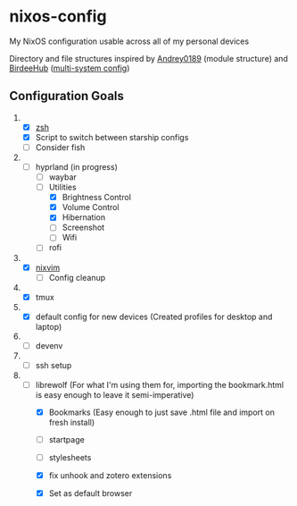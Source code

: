 # nixos-config

My NixOS configuration usable across all of my personal devices

Directory and file structures inspired by [Andrey0189](https://github.com/Andrey0189/nixos-config) (module structure) and [BirdeeHub](https://github.com/BirdeeHub/birdeeSystems) ([multi-system config](https://github.com/BirdeeHub/birdeeSystems/blob/582fe0c1123395c8cc0aa3a1bf6dfa3ce65dcfbb/flake.nix#L91-L115))

## Configuration Goals
1. - [X] [zsh](https://github.com/Kogara13/nixos-config/blob/da80d281ffc67a0841aab6b052765cc6d39cf6eb/common/homes/zsh.nix)
   - [X] Script to switch between starship configs
   - [ ] Consider fish
2. - [ ] hyprland (in progress)
       - [ ] waybar
       - [ ] Utilities
          - [X] Brightness Control
          - [X] Volume Control
          - [X] Hibernation
          - [ ] Screenshot
          - [ ] Wifi
       - [ ] rofi 
3. - [X] [nixvim](https://github.com/Kogara13/nixvim-config)
       - [ ] Config cleanup
4. - [X] tmux
5. - [X] default config for new devices (Created profiles for desktop and laptop)
6. - [ ] devenv
7. - [ ] ssh setup
9. - [ ] librewolf (For what I'm using them for, importing the bookmark.html is easy enough to leave it semi-imperative)
        - [X] Bookmarks (Easy enough to just save .html file and import on fresh install)
        - [ ] startpage
        - [ ] stylesheets
        - [X] fix unhook and zotero extensions
        - [X] Set as default browser

  
   
